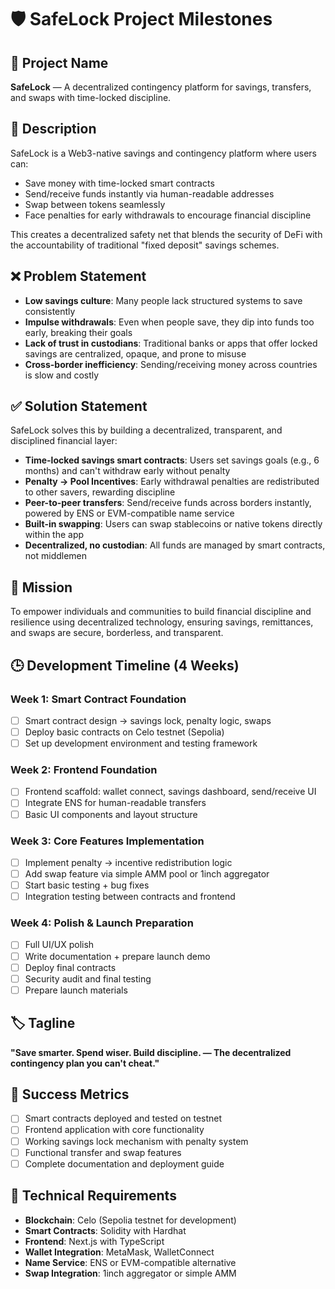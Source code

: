 # 🛡️ SafeLock Project Milestones

## 📛 Project Name
**SafeLock** — A decentralized contingency platform for savings, transfers, and swaps with time-locked discipline.

## 📝 Description
SafeLock is a Web3-native savings and contingency platform where users can:
- Save money with time-locked smart contracts
- Send/receive funds instantly via human-readable addresses
- Swap between tokens seamlessly
- Face penalties for early withdrawals to encourage financial discipline

This creates a decentralized safety net that blends the security of DeFi with the accountability of traditional "fixed deposit" savings schemes.

## ❌ Problem Statement
- **Low savings culture**: Many people lack structured systems to save consistently
- **Impulse withdrawals**: Even when people save, they dip into funds too early, breaking their goals
- **Lack of trust in custodians**: Traditional banks or apps that offer locked savings are centralized, opaque, and prone to misuse
- **Cross-border inefficiency**: Sending/receiving money across countries is slow and costly

## ✅ Solution Statement
SafeLock solves this by building a decentralized, transparent, and disciplined financial layer:
- **Time-locked savings smart contracts**: Users set savings goals (e.g., 6 months) and can't withdraw early without penalty
- **Penalty → Pool Incentives**: Early withdrawal penalties are redistributed to other savers, rewarding discipline
- **Peer-to-peer transfers**: Send/receive funds across borders instantly, powered by ENS or EVM-compatible name service
- **Built-in swapping**: Users can swap stablecoins or native tokens directly within the app
- **Decentralized, no custodian**: All funds are managed by smart contracts, not middlemen

## 🎯 Mission
To empower individuals and communities to build financial discipline and resilience using decentralized technology, ensuring savings, remittances, and swaps are secure, borderless, and transparent.

## 🕒 Development Timeline (4 Weeks)

### Week 1: Smart Contract Foundation
- [ ] Smart contract design → savings lock, penalty logic, swaps
- [ ] Deploy basic contracts on Celo testnet (Sepolia)
- [ ] Set up development environment and testing framework

### Week 2: Frontend Foundation
- [ ] Frontend scaffold: wallet connect, savings dashboard, send/receive UI
- [ ] Integrate ENS for human-readable transfers
- [ ] Basic UI components and layout structure

### Week 3: Core Features Implementation
- [ ] Implement penalty → incentive redistribution logic
- [ ] Add swap feature via simple AMM pool or 1inch aggregator
- [ ] Start basic testing + bug fixes
- [ ] Integration testing between contracts and frontend

### Week 4: Polish & Launch Preparation
- [ ] Full UI/UX polish
- [ ] Write documentation + prepare launch demo
- [ ] Deploy final contracts
- [ ] Security audit and final testing
- [ ] Prepare launch materials

## 🏷️ Tagline
**"Save smarter. Spend wiser. Build discipline. — The decentralized contingency plan you can't cheat."**

## 🚀 Success Metrics
- [ ] Smart contracts deployed and tested on testnet
- [ ] Frontend application with core functionality
- [ ] Working savings lock mechanism with penalty system
- [ ] Functional transfer and swap features
- [ ] Complete documentation and deployment guide

## 🔧 Technical Requirements
- **Blockchain**: Celo (Sepolia testnet for development)
- **Smart Contracts**: Solidity with Hardhat
- **Frontend**: Next.js with TypeScript
- **Wallet Integration**: MetaMask, WalletConnect
- **Name Service**: ENS or EVM-compatible alternative
- **Swap Integration**: 1inch aggregator or simple AMM
